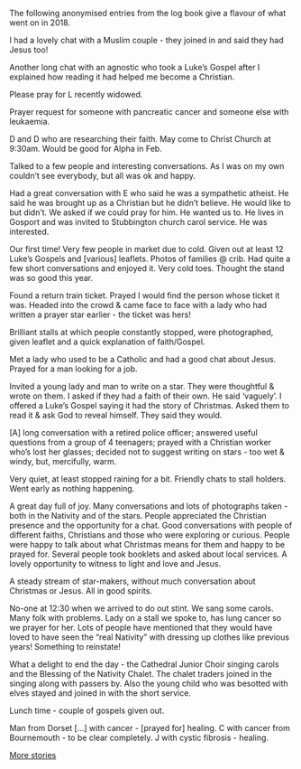 The following anonymised entries from the log book give a flavour of what went on in 2018.

I had a lovely chat with a Muslim couple - they joined in and said they had Jesus too!

Another long chat with an agnostic who took a Luke’s Gospel after I explained how reading it had helped me become a Christian.

Please pray for L recently widowed.

Prayer request for someone with pancreatic cancer and someone else with leukaemia.

D and D who are researching their faith. May come to Christ Church at 9:30am. Would be good for Alpha in Feb.

Talked to a few people and interesting conversations. As I was on my own couldn’t see everybody, but all was ok and happy.

Had a great conversation with E who said he was a sympathetic atheist. He said he was brought up as a Christian but he didn’t believe. He would like to but didn’t. We asked if we could pray for him. He wanted us to. He lives in Gosport and was invited to Stubbington church carol service. He was interested.

Our first time! Very few people in market due to cold. Given out at least 12 Luke’s Gospels and [various] leaflets. Photos of families @ crib. Had quite a few short conversations and enjoyed it. Very cold toes. Thought the stand was so good this year.

Found a return train ticket. Prayed I would find the person whose ticket it was. Headed into the crowd & came face to face with a lady who had written a prayer star earlier - the ticket was hers!

Brilliant stalls at which people constantly stopped, were photographed, given leaflet and a quick explanation of faith/Gospel.

Met a lady who used to be a Catholic and had a good chat about Jesus. Prayed for a man looking for a job.

Invited a young lady and man to  write on a star. They were thoughtful & wrote on them. I asked if they had a faith of their own. He said ‘vaguely’. I offered a Luke’s Gospel saying it had the story of Christmas. Asked them to read it & ask God to reveal himself. They said they would.

[A] long conversation with a retired police officer; answered useful questions from a group of 4 teenagers; prayed with a Christian worker who’s lost her glasses; decided not to suggest writing on stars - too wet & windy, but, mercifully, warm.

Very quiet, at least stopped raining for a bit. Friendly chats to stall holders. Went early as nothing happening.

A great day full of joy. Many conversations and lots of photographs taken - both in the Nativity and of the stars. People appreciated the Christian presence and the opportunity for a chat. Good conversations with people of different faiths, Christians and those who were exploring or curious. People were happy to talk about what Christmas means for them and happy to be prayed for. Several people took booklets and asked about local services. A lovely opportunity to witness to light and love and Jesus.

A steady stream of star-makers, without much conversation about Christmas or Jesus. All in good spirits.

No-one at 12:30 when we arrived to do out stint. We sang some carols. Many folk with problems. Lady on a stall we spoke to, has lung cancer so we prayer for her. Lots of people have mentioned that they would have loved to have seen the “real Nativity” with dressing up clothes like previous years! Something to reinstate!

What a delight to end the day - the Cathedral Junior Choir singing carols and the Blessing of the Nativity Chalet. The chalet traders joined in the singing along with passers by. Also the young child who was besotted with elves stayed and joined in with the short service.

Lunch time - couple of gospels given out.

Man from Dorset [...] with cancer - [prayed for] healing. C with cancer from Bournemouth - to be clear completely. J with cystic fibrosis - healing.

[More stories](more-stories-2018.md)